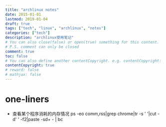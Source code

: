 ```yaml
---
title: "archlinux notes"
date: 2015-01-01
lastmod: 2019-01-04
draft: true
tags: ["tech", "linux", "archlinux", "notes"]
categories: ["tech"]
description: "archlinux使用笔记"
# You can also close(false) or open(true) something for this content.
# P.S. comment can only be closed
comment: true
toc: false
# You can also define another contentCopyright. e.g. contentCopyright: "This is another copyright."
contentCopyright: true
# reward: false
# mathjax: false
---
```


# one-liners
*  查看某个程序消耗的内存情况
ps -eo comm,rss|grep chrome|tr -s ' '|cut -d' ' -f2|paste -sd+ - | bc
